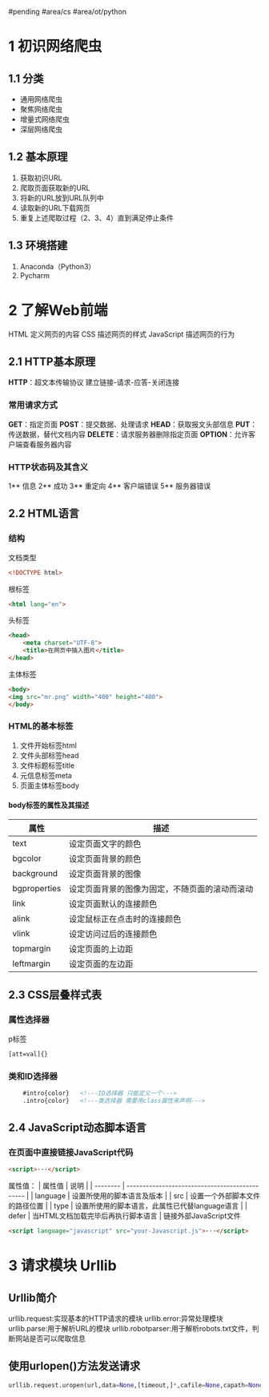 #pending  #area/cs #area/ot/python 
# 1 初识网络爬虫
## 1.1 分类
* 通用网络爬虫
* 聚焦网络爬虫
* 增量式网络爬虫
* 深层网络爬虫
## 1.2 基本原理
1. 获取初识URL
2. 爬取页面获取新的URL
3. 将新的URL放到URL队列中
4. 读取新的URL下载网页
5. 重复上述爬取过程（2、3、4）直到满足停止条件
## 1.3 环境搭建
1. Anaconda（Python3）
2. Pycharm

# 2 了解Web前端
HTML 定义网页的内容
CSS 描述网页的样式
JavaScript 描述网页的行为
## 2.1 HTTP基本原理
**HTTP**：超文本传输协议
建立链接-请求-应答-关闭连接
### 常用请求方式
**GET**：指定页面
**POST**：提交数据、处理请求
**HEAD**：获取报文头部信息
**PUT**：传送数据，替代文档内容
**DELETE**：请求服务器删除指定页面
**OPTION**：允许客户端查看服务器内容
### HTTP状态码及其含义
1** 信息
2** 成功
3** 重定向
4** 客户端错误
5** 服务器错误

## 2.2 HTML语言
### 结构
文档类型
```html
<!DOCTYPE html>
```
根标签
```html
<html lang="en">
```
头标签
```html
<head>
	<meta charset="UTF-8">
	<title>在网页中插入图片</title>
</head>
```
主体标签
```html
<body>
<img src="mr.png" width="400" height="400">
</body>
```
### HTML的基本标签
1. 文件开始标签html
2. 文件头部标签head
3. 文件标题标签title
4. 元信息标签meta
5. 页面主体标签body
#### body标签的属性及其描述
| 属性         | 描述                                           |
| ------------ | ---------------------------------------------- |
| text         | 设定页面文字的颜色                             |
| bgcolor      | 设定页面背景的颜色                             |
| background   | 设定页面背景的图像                             |
| bgproperties | 设定页面背景的图像为固定，不随页面的滚动而滚动 |
| link         | 设定页面默认的连接颜色                                               |
| alink        | 设定鼠标正在点击时的连接颜色                                               |
| vlink        | 设定访问过后的连接颜色                        |
| topmargin    | 设定页面的上边距                                              |
| leftmargin   | 设定页面的左边距                                 |


## 2.3 CSS层叠样式表
### 属性选择器
p标签
```html
[att=val]{}
```
### 类和ID选择器
```html
	#intro{color}   <!---ID选择器 只能定义一个--->
	.intro{color}   <!---类选择器 需要用class属性来声明--->
```

## 2.4 JavaScript动态脚本语言
### 在页面中直接链接JavaScript代码
```html
<script>···</script>
```
属性值：
| 属性值   | 说明                                           |
| -------- | ---------------------------------------------- |
| language | 设置所使用的脚本语言及版本                     |
| src      | 设置一个外部脚本文件的路径位置                 |
| type     | 设置所使用的脚本语言，此属性已代替language语言 |
| defer    | 当HTML文档加载完毕后再执行脚本语言                                               |
链接外部JavaScript文件
```html
<script language="javascript" src="your-Javascript.js">···</script>
```
# 3 请求模块 Urllib
## Urllib简介
urllib.request:实现基本的HTTP请求的模块
urllib.error:异常处理模块
urllib.parse:用于解析URL的模块
urllib.robotparser:用于解析robots.txt文件，判断网站是否可以爬取信息
## 使用urlopen()方法发送请求
```python
urllib.request.uropen(url,data=None,[timeout,]*,cafile=None,capath=None,cadefault=False.context=None)
```